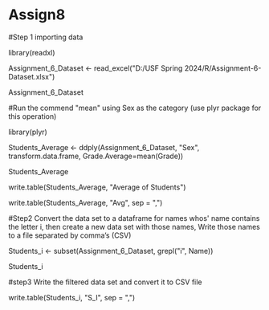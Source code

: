 # Assign8

#Step 1 importing data

library(readxl)

Assignment_6_Dataset <- read_excel("D:/USF Spring 2024/R/Assignment-6-Dataset.xlsx")

Assignment_6_Dataset

#Run the commend "mean" using Sex as the category (use plyr package for this operation)

library(plyr)

Students_Average <- ddply(Assignment_6_Dataset, "Sex", transform.data.frame, Grade.Average=mean(Grade))

Students_Average

write.table(Students_Average, "Average of Students")

write.table(Students_Average, "Avg", sep = ",")

#Step2 Convert the data set to a dataframe for names whos' name contains the letter i, then create a new data set with those names, Write those names to a file separated by comma’s (CSV)


Students_i <- subset(Assignment_6_Dataset, grepl("i", Name))

Students_i

#step3 Write the filtered data set and convert it to CSV file

write.table(Students_i, "S_I", sep = ",")


